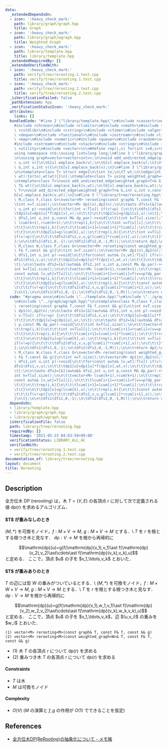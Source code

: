 ```yaml
---
data:
  _extendedDependsOn:
  - icon: ':heavy_check_mark:'
    path: library/graph/graph.hpp
    title: Graph
  - icon: ':heavy_check_mark:'
    path: library/graph/wgraph.hpp
    title: Weighted Graph
  - icon: ':heavy_check_mark:'
    path: library/template.hpp
    title: library/template.hpp
  _extendedRequiredBy: []
  _extendedVerifiedWith:
  - icon: ':heavy_check_mark:'
    path: verify/tree/rerooting.1.test.cpp
    title: verify/tree/rerooting.1.test.cpp
  - icon: ':heavy_check_mark:'
    path: verify/tree/rerooting.2.test.cpp
    title: verify/tree/rerooting.2.test.cpp
  _isVerificationFailed: false
  _pathExtension: hpp
  _verificationStatusIcon: ':heavy_check_mark:'
  attributes:
    links: []
  bundledCode: "#line 2 \"library/template.hpp\"\n#include <cassert>\n#include <cctype>\n\
    #include <chrono>\n#include <climits>\n#include <cmath>\n#include <cstdio>\n#include\
    \ <cstdlib>\n#include <cstring>\n#include <ctime>\n#include <algorithm>\n#include\
    \ <deque>\n#include <functional>\n#include <iostream>\n#include <limits>\n#include\
    \ <map>\n#include <numeric>\n#include <queue>\n#include <random>\n#include <set>\n\
    #include <sstream>\n#include <stack>\n#include <string>\n#include <tuple>\n#include\
    \ <utility>\n#include <vector>\n\n#define rep(i,n) for(int i=0;i<(n);i++)\n\n\
    using namespace std;\nusing lint=long long;\n#line 3 \"library/graph/graph.hpp\"\
    \n\nusing graph=vector<vector<int>>;\n\nvoid add_undirected_edge(graph& G,int\
    \ u,int v){\n\tG[u].emplace_back(v);\n\tG[v].emplace_back(u);\n}\n\nvoid add_directed_edge(graph&\
    \ G,int u,int v){\n\tG[u].emplace_back(v);\n}\n#line 3 \"library/graph/wgraph.hpp\"\
    \n\ntemplate<class T> struct edge{\n\tint to;\n\tT wt;\n\tedge(int to,const T&\
    \ wt):to(to),wt(wt){}\n};\ntemplate<class T> using weighted_graph=vector<vector<edge<T>>>;\n\
    \ntemplate<class T>\nvoid add_undirected_edge(weighted_graph<T>& G,int u,int v,const\
    \ T& wt){\n\tG[u].emplace_back(v,wt);\n\tG[v].emplace_back(u,wt);\n}\n\ntemplate<class\
    \ T>\nvoid add_directed_edge(weighted_graph<T>& G,int u,int v,const T& wt){\n\t\
    G[u].emplace_back(v,wt);\n}\n#line 5 \"library/tree/rerooting.hpp\"\n\ntemplate<class\
    \ M,class F,class G>\nvector<M> rerooting(const graph& T,const F& f,const G& g){\n\
    \tint n=T.size();\n\tvector<M> dp1(n),dp2(n);\n\n\tauto dfs1=[&](auto&& dfs1,int\
    \ u,int p)->void{\n\t\tfor(int v:T[u]) if(v!=p) {\n\t\t\tdfs1(dfs1,v,u);\n\t\t\
    \tdp1[u]=dp1[u]*f(dp1[v],v);\n\t\t}\n\t\tdp1[u]=g(dp1[u],u);\n\t};\n\n\tauto dfs2=[&](auto&&\
    \ dfs2,int u,int p,const M& dp_par)->void{\n\t\tint k=T[u].size();\n\n\t\tvector<M>\
    \ lcum(k+1),rcum(k+1);\n\t\trep(i,k){\n\t\t\tint v=T[u][i];\n\t\t\tlcum[i+1]=rcum[i]=(v==p?f(dp_par,p):f(dp1[v],v));\n\
    \t\t}\n\t\trep(i,k){\n\t\t\tlcum[i+1]=lcum[i+1]*lcum[i];\n\t\t\trcum[k-i-1]=rcum[k-i-1]*rcum[k-i];\n\
    \t\t}\n\n\t\tdp2[u]=g(lcum[k],u);\n\t\trep(i,k){\n\t\t\tint v=T[u][i];\n\t\t\t\
    if(v!=p){\n\t\t\t\tdfs2(dfs2,v,u,g(lcum[i]*rcum[i+1],u));\n\t\t\t}\n\t\t}\n\t\
    };\n\n\tdfs1(dfs1,0,-1);\n\tdfs2(dfs2,0,-1,M());\n\n\treturn dp2;\n}\n\ntemplate<class\
    \ M,class W,class F,class G>\nvector<M> rerooting(const weighted_graph<W>& T,const\
    \ F& f,const G& g){\n\tint n=T.size();\n\tvector<M> dp1(n),dp2(n);\n\n\tauto dfs1=[&](auto&&\
    \ dfs1,int u,int p)->void{\n\t\tfor(const auto& [v,wt]:T[u]) if(v!=p) {\n\t\t\t\
    dfs1(dfs1,v,u);\n\t\t\tdp1[u]=dp1[u]*f(dp1[v],wt,v);\n\t\t}\n\t\tdp1[u]=g(dp1[u],u);\n\
    \t};\n\n\tauto dfs2=[&](auto&& dfs2,int u,int p,const M& dp_par)->void{\n\t\t\
    int k=T[u].size();\n\n\t\tvector<M> lcum(k+1),rcum(k+1);\n\t\trep(i,k){\n\t\t\t\
    const auto& [v,wt]=T[u][i];\n\t\t\tlcum[i+1]=rcum[i]=f(v==p?dp_par:dp1[v],wt,v);\n\
    \t\t}\n\t\trep(i,k){\n\t\t\tlcum[i+1]=lcum[i+1]*lcum[i];\n\t\t\trcum[k-i-1]=rcum[k-i-1]*rcum[k-i];\n\
    \t\t}\n\n\t\tdp2[u]=g(lcum[k],u);\n\t\trep(i,k){\n\t\t\tconst auto& [v,wt]=T[u][i];\n\
    \t\t\tif(v!=p){\n\t\t\t\tdfs2(dfs2,v,u,g(lcum[i]*rcum[i+1],u));\n\t\t\t}\n\t\t\
    }\n\t};\n\n\tdfs1(dfs1,0,-1);\n\tdfs2(dfs2,0,-1,M());\n\n\treturn dp2;\n}\n"
  code: "#pragma once\n#include \"../template.hpp\"\n#include \"../graph/graph.hpp\"\
    \n#include \"../graph/wgraph.hpp\"\n\ntemplate<class M,class F,class G>\nvector<M>\
    \ rerooting(const graph& T,const F& f,const G& g){\n\tint n=T.size();\n\tvector<M>\
    \ dp1(n),dp2(n);\n\n\tauto dfs1=[&](auto&& dfs1,int u,int p)->void{\n\t\tfor(int\
    \ v:T[u]) if(v!=p) {\n\t\t\tdfs1(dfs1,v,u);\n\t\t\tdp1[u]=dp1[u]*f(dp1[v],v);\n\
    \t\t}\n\t\tdp1[u]=g(dp1[u],u);\n\t};\n\n\tauto dfs2=[&](auto&& dfs2,int u,int\
    \ p,const M& dp_par)->void{\n\t\tint k=T[u].size();\n\n\t\tvector<M> lcum(k+1),rcum(k+1);\n\
    \t\trep(i,k){\n\t\t\tint v=T[u][i];\n\t\t\tlcum[i+1]=rcum[i]=(v==p?f(dp_par,p):f(dp1[v],v));\n\
    \t\t}\n\t\trep(i,k){\n\t\t\tlcum[i+1]=lcum[i+1]*lcum[i];\n\t\t\trcum[k-i-1]=rcum[k-i-1]*rcum[k-i];\n\
    \t\t}\n\n\t\tdp2[u]=g(lcum[k],u);\n\t\trep(i,k){\n\t\t\tint v=T[u][i];\n\t\t\t\
    if(v!=p){\n\t\t\t\tdfs2(dfs2,v,u,g(lcum[i]*rcum[i+1],u));\n\t\t\t}\n\t\t}\n\t\
    };\n\n\tdfs1(dfs1,0,-1);\n\tdfs2(dfs2,0,-1,M());\n\n\treturn dp2;\n}\n\ntemplate<class\
    \ M,class W,class F,class G>\nvector<M> rerooting(const weighted_graph<W>& T,const\
    \ F& f,const G& g){\n\tint n=T.size();\n\tvector<M> dp1(n),dp2(n);\n\n\tauto dfs1=[&](auto&&\
    \ dfs1,int u,int p)->void{\n\t\tfor(const auto& [v,wt]:T[u]) if(v!=p) {\n\t\t\t\
    dfs1(dfs1,v,u);\n\t\t\tdp1[u]=dp1[u]*f(dp1[v],wt,v);\n\t\t}\n\t\tdp1[u]=g(dp1[u],u);\n\
    \t};\n\n\tauto dfs2=[&](auto&& dfs2,int u,int p,const M& dp_par)->void{\n\t\t\
    int k=T[u].size();\n\n\t\tvector<M> lcum(k+1),rcum(k+1);\n\t\trep(i,k){\n\t\t\t\
    const auto& [v,wt]=T[u][i];\n\t\t\tlcum[i+1]=rcum[i]=f(v==p?dp_par:dp1[v],wt,v);\n\
    \t\t}\n\t\trep(i,k){\n\t\t\tlcum[i+1]=lcum[i+1]*lcum[i];\n\t\t\trcum[k-i-1]=rcum[k-i-1]*rcum[k-i];\n\
    \t\t}\n\n\t\tdp2[u]=g(lcum[k],u);\n\t\trep(i,k){\n\t\t\tconst auto& [v,wt]=T[u][i];\n\
    \t\t\tif(v!=p){\n\t\t\t\tdfs2(dfs2,v,u,g(lcum[i]*rcum[i+1],u));\n\t\t\t}\n\t\t\
    }\n\t};\n\n\tdfs1(dfs1,0,-1);\n\tdfs2(dfs2,0,-1,M());\n\n\treturn dp2;\n}\n"
  dependsOn:
  - library/template.hpp
  - library/graph/graph.hpp
  - library/graph/wgraph.hpp
  isVerificationFile: false
  path: library/tree/rerooting.hpp
  requiredBy: []
  timestamp: '2021-05-23 04:03:50+09:00'
  verificationStatus: LIBRARY_ALL_AC
  verifiedWith:
  - verify/tree/rerooting.1.test.cpp
  - verify/tree/rerooting.2.test.cpp
documentation_of: library/tree/rerooting.hpp
layout: document
title: Rerooting
---
```


## Description
全方位木 DP (rerooting) は，木 $T=(V,E)$ の各頂点 $r$ に対して次で定義される値 $\mathrm{dp}(r)$ を求めるアルゴリズム．

<h4>$T$ が重みなしのとき</h4>

$(M,\ast)$ を可換モノイド，$f:M\times V\to M,\ g:M\times V\to M$ とする．\\
$T$ を $r$ を根とする根つき木と見なす．
$\mathrm{dp}:V\to M$ を根から再帰的に
<div style="text-align:center">
	$$\mathrm{dp}(u)=g(f(\mathrm{dp}(v_1),v_1)\ast f(\mathrm{dp}(v_2),v_2)\ast\cdots\ast f(\mathrm{dp}(v_k),v_k),u)$$
</div>
と定める．
ここで，頂点 $u$ の子を $v_1,\ldots,v_k$ とおいた．

<h4>$T$ が重みありのとき</h4>

$T$ の辺には型 $W$ の重みがついているとする．\\
$(M,\ast)$ を可換モノイド，$f:M\times W\times V\to M,\ g:M\times V\to M$ とする．\\
$T$ を $r$ を根とする根つき木と見なす．
$\mathrm{dp}:V\to M$ を根から再帰的に
<div style="text-align:center">
	$$\mathrm{dp}(u)=g(f(\mathrm{dp}(v_1),w_1,v_1)\ast f(\mathrm{dp}(v_2),w_2,v_2)\ast\cdots\ast f(\mathrm{dp}(v_k),w_k,v_k),u)$$
</div>
と定める．
ここで，頂点 $u$ の子を $v_1,\ldots,v_k$，辺 $(u,v_i)$ の重みを $w_i$ とおいた．

```
(1) vector<M> rerooting<M>(const graph& T, const F& f, const G& g)
(2) vector<M> rerooting<M>(const weighted_graph<W>& T, const F& f, const G& g)
```
- (1) 木 $T$ の各頂点 $r$ について $\mathrm{dp}(r)$ を求める
- (2) 重みつき木 $T$ の各頂点 $r$ について $\mathrm{dp}(r)$ を求める

#### Constraints
- $T$ は木
- $M$ は可換モノイド

#### Complexity
- $O(V)$ ($M$ の演算と $f,g$ の作用が $O(1)$ でできることを仮定)

## References
- [全方位木DP(ReRooting)の抽象化について - メモ帳](https://null-mn.hatenablog.com/entry/2020/04/14/124151)

